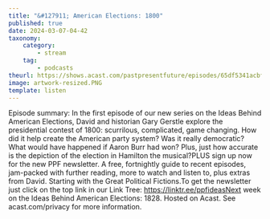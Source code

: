 ```yaml
---
title: "&#127911; American Elections: 1800"
published: true
date: 2024-03-07-04-42
taxonomy:
    category:
        - stream
    tag:
        - podcasts
theurl: https://shows.acast.com/pastpresentfuture/episodes/65df5341acbfff001624ccdb
image: artwork-resized.PNG
template: listen
---
```


Episode summary: In the first episode of our new series on the Ideas Behind American Elections, David and historian Gary Gerstle explore the presidential contest of 1800: scurrilous, complicated, game changing. How did it help create the American party system? Was it really democratic? What would have happened if Aaron Burr had won? Plus, just how accurate is the depiction of the election in Hamilton the musical?PLUS sign up now for the new PPF newsletter. A free, fortnightly guide to recent episodes, jam-packed with further reading, more to watch and listen to, plus extras from David. Starting with the Great Political Fictions.To get the newsletter just click on the top link in our Link Tree: https://linktr.ee/ppfideasNext week on the Ideas Behind American Elections: 1828. Hosted on Acast. See acast.com/privacy for more information.
